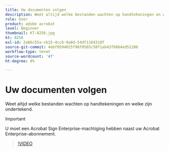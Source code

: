 ```yaml
---
title: Uw documenten volgen
description: Weet altijd welke bestanden wachten op handtekeningen en welke zijn ondertekend
role: User
product: adobe acrobat
level: Beginner
thumbnail: KT-8256.jpg
kt: 8256
exl-id: 2a86c55a-cb15-4ccb-9a8d-54df1164310f
source-git-commit: 4ebf9594025f98f0505c58f1ab43fb864ed51206
workflow-type: tm+mt
source-wordcount: '47'
ht-degree: 0%

---
```


# Uw documenten volgen

Weet altijd welke bestanden wachten op handtekeningen en welke zijn ondertekend.

>[!IMPORTANT]
>
>U moet een Acrobat Sign Enterprise-machtiging hebben naast uw Acrobat Enterprise-abonnement.

>[!VIDEO](https://video.tv.adobe.com/v/338492?quality=12&learn=on&hidetitle=true)
